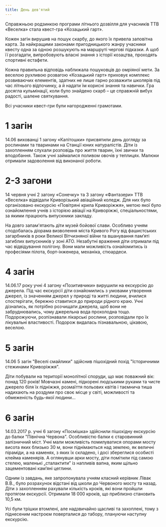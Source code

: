 ```yaml
---
title: День дев'ятий
---
```


Справжньою родзинкою програми літнього дозвілля для учасників ТТВ «Веселка» стала квест-гра «Козацький гарт».

Кожен загін вирушив на пошук скарбу, до якого їх привела заповітна карта. За найкращими законами пригодницького жанру учасники квесту одна за одною розшукують на маршруті чергові підказки. А щоб її розгадати, випробовують власні знання з історії козацтва, проходять спортивні естафети.

Кожна правильна відповідь наближала пошуковців до омріяної мети. За веселою рухливою розвагою «Козацький гарт» приховує комплекс розвиваючих елементів, здатних не лише гарно розважити школярів під час літнього відпочинку, а й надати їм корисні знання та навички. Гра досягла кульмінації, коли було знайдено скарб – це справжній вибух радості, шалене святкування.

Всі учасники квест-гри були нагородженні грамотами.

<slideshow id="_/72157685079677705" />

# 1 загін

14.06 вихованці 1 загону «Капітошки» присвятили день догляду за рослинами та тваринами на Станції юних натуралістів. Діти із захопленням слухали розповідь про життя тварин, їхні звички та вподобання. Також учні займалися поливом овочів у теплицях. Малюки отримали задоволення від виконаної роботи.

<slideshow id="_/72157685121195555" />

# 2-3 загони

14 червня учні 2 загону «Сонечку» та 3 загону «Фантазери» ТТВ «Веселка» відвідали Криворізький авіаційний коледж. Для них було організовано екскурсію «Повітряні крила Криворіжжя», метою якої було ознайомлення учнів з історією авіації на Криворіжжі, спеціальностями, за якими працюють випускники закладу.

На довго запам'ятають діти музей бойової слави. Особливо учням сподобалась діорама визволення міста Кривого Рогу від фашистських загарбників в роки Великої Вітчизняної війни та вшанування пам’яті загиблих випускників у зоні АТО. Незабутні враження діти отримали під час відвідування полігону. Вони мали можливість ознайомитись із професіями пілота, борт-інженера, механіка, стюардеси.

<slideshow id="_/72157682069098212" />

# 4 загін

14.06.17 року учні 4 загону «Позитивчики» вирушили на екскурсію до джерела. Під час екскурсії діти ознайомились з умовами утворення джерел, із значенням джерел у природі та житті людини, вчилися спостерігати, бережно ставитися до природи рідного краю. Учні дізнались, як потрібно розчищати джерела, щоб вони не забруднювались, чому джерельна вода прохолодна тощо. Подорожуючи, розпізнавали лікарські рослини, розповідали про їх лікувальні властивості. Подорож видалась пізнавальною, цікавою, веселою.

<slideshow id="_/72157682809089351" />

# 5 загін

14.06 5 загін "Веселі смайлики" здійснив пішохідний похід "Історичними стежинами Криворіжжя".

Діти побували на території монолітної споруди, що має поважний вік: понад 120 років!
Мовчазні камені, підкорені людськими руками та чисте джерело біля їх підніжжя, розмаїття польових квітів
і таємнича тиша надихають на роздуми про своє місце у світі, можливості та обмеженість будь-якої людини...

<slideshow id="_/72157685022818536" />

# 6 загін

14.03.2017 р. учні 6 загону «Посмішка» здійснили пішохідну екскурсію до балки "Північна Червона". Особливістю балки є старовинний залізничний міст. Учні мали можливість помилуватися опорами мосту висота яких близько 30 м, вони піднімаються над землею, як величні піраміди, а на каменях, з яких їх складено, і досі збереглися особисті клейма каменярів. А оглянувши арки мосту, діти помітили під самою стелею, маленькі „сталактити” із напливів вапна, яким щільно зацементовані кам’яні цеглини.

Одним із завдань, яке запропонувала учням класний керівник Лівак В.В., було розрахунок відстані від школи до Червоного мосту та назад. Діти з захопленням рахували кількість кроків, які вони пройшли протягом екскурсії. Отримали 18 000 кроків, що приблизно становить 10,5 км.

Усі були трішки втомлені, але надзвичайно щасливі та захоплені, тому з піднесеним настроєм поверталися до табору, плануючи наступну екскурсію.

<slideshow id="_/72157683053786700" />
